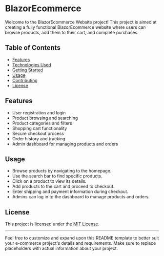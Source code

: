 # BlazorEcommerce

Welcome to the BlazorEcommerce Website project! This project is aimed at creating a fully functional BlazorEcommerce website where users can browse products, add them to their cart, and complete purchases.

## Table of Contents

- [Features](#features)
- [Technologies Used](#technologies-used)
- [Getting Started](#getting-started)
- [Usage](#usage)
- [Contributing](#contributing)
- [License](#license)

## Features

- User registration and login
- Product browsing and searching
- Product categories and filters
- Shopping cart functionality
- Secure checkout process
- Order history and tracking
- Admin dashboard for managing products and orders

## Usage

- Browse products by navigating to the homepage.
- Use the search bar to find specific products.
- Click on a product to view its details.
- Add products to the cart and proceed to checkout.
- Enter shipping and payment information during checkout.
- Admins can log in to the dashboard to manage products and orders.

## License

This project is licensed under the [MIT License](LICENSE).

---

Feel free to customize and expand upon this README template to better suit your e-commerce project's details and requirements. Make sure to replace placeholders with actual information about your project.
